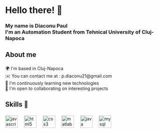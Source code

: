<h1 align="left">Hello there! 👋</h1>

###

<h3 align="left">My name is Diaconu Paul <br>I'm an Automation Student from Tehnical University of Cluj-Napoca</h3>

###

<h2 align="left">About me</h2>

###

<p align="left">🌍  I'm based in Cluj-Napoca<br>✉️  You can contact me at : p.diaconu21@gmail.com<br>🧠  I'm continuously learning new technologies<br>🤝  I'm open to collaborating on interesting projects</p>

###

<h2 align="left">Skills 🧠</h2>

###

<div align="left">
  <img src="https://cdn.jsdelivr.net/gh/devicons/devicon/icons/javascript/javascript-original.svg" height="40" alt="javascript logo"  />
  <img width="12" />
  <img src="https://cdn.jsdelivr.net/gh/devicons/devicon/icons/html5/html5-original.svg" height="40" alt="html5 logo"  />
  <img width="12" />
  <img src="https://cdn.jsdelivr.net/gh/devicons/devicon/icons/css3/css3-original.svg" height="40" alt="css3 logo"  />
  <img width="12" />
  <img src="https://cdn.jsdelivr.net/gh/devicons/devicon/icons/matlab/matlab-original.svg" height="40" alt="matlab logo"  />
  <img width="12" />
  <img src="https://cdn.jsdelivr.net/gh/devicons/devicon/icons/java/java-original.svg" height="40" alt="java logo"  />
  <img width="12" />
  <img src="https://cdn.jsdelivr.net/gh/devicons/devicon/icons/mysql/mysql-original.svg" height="40" alt="mysql logo"  />
</div>

###
